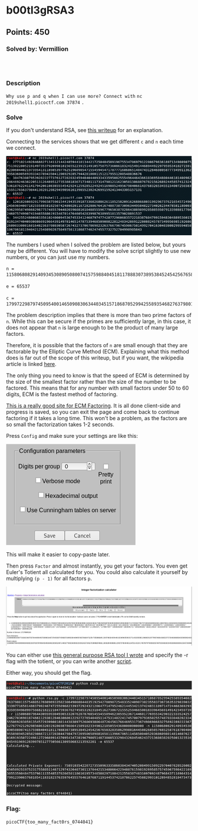# b00tl3gRSA3
## Points: 450
### Solved by: Vermillion
<br></br>
### Description

`Why use p and q when I can use more? Connect with` `nc 2019shell1.picoctf.com 37874` `.`

### Solve

If you don't understand RSA, see [this writeup](../rsa-pop-quiz/rsa-pop-quiz.md) for an explanation.

Connecting to the services shows that we get different `c` and `n` each time we connect.

![](/Images/2019/picoCTF/bootlegrsaservice.PNG)

The numbers I used when I solved the problem are listed below, but yours may be different. You will have to modify the solve script slightly to use new numbers, or you can just use my numbers.

```
n = 11580680829140934530890508007415759884045181178883073895384524542567658328358629988164458026850576852587618700400955898945285829866721372038447984797269506589081658113966786511458500405203686098014814607627016919350722496127296699143709543472819679005148738085332984326045462437213608382025001323516045491969128399785127750566130950683213592201

e = 65537

c = 179972298797450954001465090830634403451571868705299425589354682763798011575480517698969335823064900884403519254278090725483352409073823558373873635329839032333977165814883799246747255696823393729243212064771479524621445342137424831109714724466369293935959496899756682182221047593670274585319231845162738672155525946650018339645691491423459739
```

The problem description implies that there is more than two prime factors of `n`. While this can be secure if the primes are sufficiently large, in this case, it does not appear that `n` is large enough to be the product of many large factors.

Therefore, it is possible that the factors of `n` are small enough that they are factorable by the Elliptic Curve Method (ECM). Explaining what this method does is far out of the scope of this writeup, but if you want, the wikipedia article is linked [here](https://en.wikipedia.org/wiki/Lenstra_elliptic-curve_factorization). 

The only thing you need to know is that the speed of ECM is determined by the size of the smallest factor rather than the size of the number to be factored. This means that for any number with small factors under 50 to 60 digits, ECM is the fastest method of factoring.

[This is a really good site for ECM Factoring](https://www.alpertron.com.ar/ECM.HTM). It is all done client-side and progress is saved, so you can exit the page and come back to continue factoring if it takes a long time. This won't be a problem, as the factors are so small the factorization takes 1-2 seconds.

Press `Config` and make sure your settings are like this:

![](/Images/2019/picoCTF/bootlegrsaconfig.PNG)

This will make it easier to copy-paste later.

Then press `Factor` and almost instantly, you get your factors. You even get Euler's Totient all calculated for you. You could also calculate it yourself by multiplying `(p - 1)` for all factors `p`.

![](/Images/2019/picoCTF/bootlegrsafactored.png)

You can either use [this general purpose RSA tool I wrote](/Useful-Scripts/Cryptography/rsa.py) and specify the -r flag with the totient, or you can write another [script](rsa3.py).

Either way, you should get the flag.

![](/Images/2019/picoCTF/bootlegrsasolve1.PNG)

![](/Images/2019/picoCTF/bootlegrsasolve2.PNG)

### Flag:
`picoCTF{too_many_fact0rs_0744041}`
